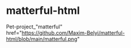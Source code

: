 # matterful-html
Pet-project_"matterful" <br>
href="https://github.com/Maxim-Belyi/matterful-html/blob/main/matterful.png"
